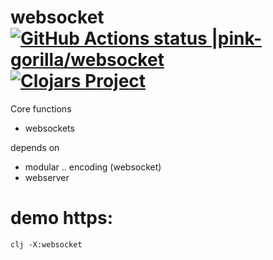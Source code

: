 # websocket [![GitHub Actions status |pink-gorilla/websocket](https://github.com/pink-gorilla/websocket/workflows/CI/badge.svg)](https://github.com/pink-gorilla/websocket/actions?workflow=CI)[![Clojars Project](https://img.shields.io/clojars/v/org.pinkgorilla/websocket.svg)](https://clojars.org/org.pinkgorilla/websocket)


Core functions

- websockets


depends on
- modular .. encoding (websocket)
- webserver


# demo https:

```
clj -X:websocket
```